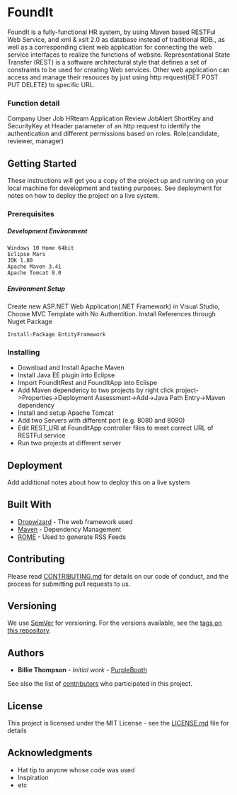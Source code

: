 # FoundIt

FoundIt is a fully-functional HR system, by using Maven based RESTFul Web Service, and xml & xslt 2.0 as database instead of traditional RDB., as well as a corresponding client web application for connecting the web service interfaces to realize the functions of website. 
Representational State Transfer (REST) is a software architectural style that defines a set of constraints to be used for creating Web services. Other web application can access and manage their resouces by just using http request(GET POST PUT DELETE) to specific URL.

### Function detail
Company User Job HRteam Application Review JobAlert
ShortKey and SecurityKey at Header parameter of an http request to identify the authentication and different permissions based on roles.
Role(candidate, reviewer, manager)


## Getting Started

These instructions will get you a copy of the project up and running on your local machine for development and testing purposes. See deployment for notes on how to deploy the project on a live system.

### Prerequisites

##### Development Environment
```
Windows 10 Home 64bit
Eclipse Mars
JDK 1.80
Apache Maven 3.41
Apache Tomcat 8.0
```

##### Environment Setup

Create new ASP.NET Web Application(.NET Framework) in Visual Studio, Choose MVC Template with No Authentition.
Install References through Nuget Package
```
Install-Package EntityFramework
```

### Installing
- Download and Install Apache Maven
- Install Java EE plugin into Eclipse
- Import FoundItRest and FoundItApp into Eclispe
- Add Maven dependency to two projects by 
  right click project->Properties->Deployment Assessment->Add->Java Path Entry->Maven dependency
- Install and setup Apache Tomcat
- Add two Servers with different port (e.g. 8080 and 8090)
- Edit REST_URI at FoundItApp controller files to meet correct URL of RESTFul service 
- Run two projects at different server

## Deployment

Add additional notes about how to deploy this on a live system

## Built With

* [Dropwizard](http://www.dropwizard.io/1.0.2/docs/) - The web framework used
* [Maven](https://maven.apache.org/) - Dependency Management
* [ROME](https://rometools.github.io/rome/) - Used to generate RSS Feeds

## Contributing

Please read [CONTRIBUTING.md](https://gist.github.com/PurpleBooth/b24679402957c63ec426) for details on our code of conduct, and the process for submitting pull requests to us.

## Versioning

We use [SemVer](http://semver.org/) for versioning. For the versions available, see the [tags on this repository](https://github.com/your/project/tags). 

## Authors

* **Billie Thompson** - *Initial work* - [PurpleBooth](https://github.com/PurpleBooth)

See also the list of [contributors](https://github.com/your/project/contributors) who participated in this project.

## License

This project is licensed under the MIT License - see the [LICENSE.md](LICENSE.md) file for details

## Acknowledgments

* Hat tip to anyone whose code was used
* Inspiration
* etc
